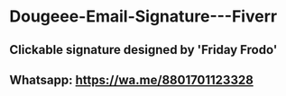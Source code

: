# Dougeee-Email-Signature---Fiverr

## Clickable signature designed by 'Friday Frodo' 
## Whatsapp: https://wa.me/8801701123328